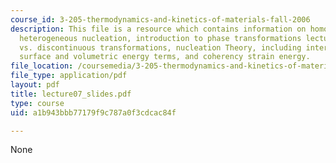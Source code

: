 ```yaml
---
course_id: 3-205-thermodynamics-and-kinetics-of-materials-fall-2006
description: This file is a resource which contains information on homogeneous and
  heterogeneous nucleation, introduction to phase transformations lectures, continuous
  vs. discontinuous transformations, nucleation Theory, including interplay between
  surface and volumetric energy terms, and coherency strain energy.
file_location: /coursemedia/3-205-thermodynamics-and-kinetics-of-materials-fall-2006/a1b943bbb77179f9c787a0f3cdcac84f_lecture07_slides.pdf
file_type: application/pdf
layout: pdf
title: lecture07_slides.pdf
type: course
uid: a1b943bbb77179f9c787a0f3cdcac84f

---
```

None